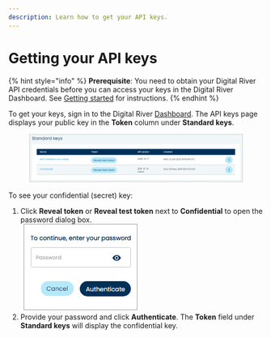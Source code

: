 ```yaml
---
description: Learn how to get your API keys.
---
```


# Getting your API keys

{% hint style="info" %}
**Prerequisite**: You need to obtain your Digital River API credentials before you can access your keys in the Digital River Dashboard. See [Getting started](../../../../quick-start-guide.md) for instructions.
{% endhint %}

To get your keys, sign in to the Digital River [Dashboard](https://dashboard.digitalriver.com). The API keys page displays your public key in the **Token** column under **Standard keys**.

<figure><img src="../../../../.gitbook/assets/1 Standard Keys.png" alt=""><figcaption></figcaption></figure>

To see your confidential (secret) key:

1. Click **Reveal token** or **Reveal test token** next to **Confidential** to open the password dialog box.\
   ![](<../../../../.gitbook/assets/2 api key authen modal.png>)
2. Provide your password and click **Authenticate**. The **Token** field under **Standard keys** will display the confidential key.
